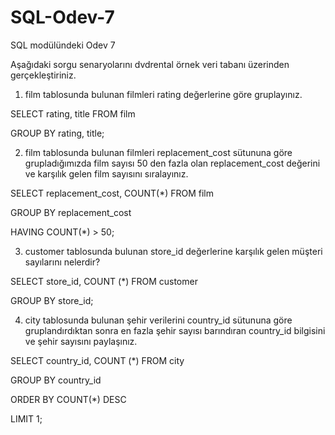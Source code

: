 # SQL-Odev-7
SQL modülündeki Odev 7

Aşağıdaki sorgu senaryolarını dvdrental örnek veri tabanı üzerinden gerçekleştiriniz.

1. film tablosunda bulunan filmleri rating değerlerine göre gruplayınız.

SELECT rating, title FROM film

GROUP BY rating, title;

2. film tablosunda bulunan filmleri replacement_cost sütununa göre grupladığımızda film sayısı 50 den fazla olan replacement_cost değerini ve karşılık gelen film sayısını sıralayınız.

SELECT replacement_cost, COUNT(*) FROM film

GROUP BY replacement_cost

HAVING COUNT(*) > 50; 

3. customer tablosunda bulunan store_id değerlerine karşılık gelen müşteri sayılarını nelerdir? 

SELECT store_id, COUNT (*) FROM customer

GROUP BY store_id;

4. city tablosunda bulunan şehir verilerini country_id sütununa göre gruplandırdıktan sonra en fazla şehir sayısı barındıran country_id bilgisini ve şehir sayısını paylaşınız.

SELECT country_id, COUNT (*) FROM city

GROUP BY country_id

ORDER BY COUNT(*) DESC

LIMIT 1;
